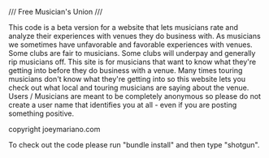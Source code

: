 /// Free Musician's Union ///

This code is a beta version for a website that lets musicians rate and analyze their experiences with venues they do business with.  As musicians we sometimes have unfavorable and favorable experiences with venues.  Some clubs are fair to musicians. Some clubs will underpay and generally rip musicians off.  This site is for musicians that want to know what they're getting into before they do business with a venue.  Many times touring musicians don't know what they're getting into so this website lets you check out what local and touring musicians are saying about the venue.  Users / Musicians are meant to be completely anonymous so please do not create a user name that identifies you at all - even if you are posting something positive.

copyright joeymariano.com

To check out the code please run "bundle install" and then type "shotgun".
